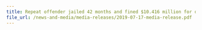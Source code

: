 ```yaml
---
title: Repeat offender jailed 42 months and fined $10.416 million for dealing with duty-unpaid cigarettes
file_url: /news-and-media/media-releases/2019-07-17-media-release.pdf
---
```

